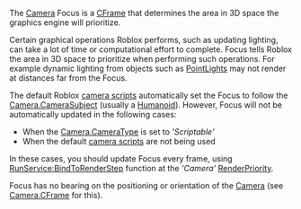 The [Camera](https://create.roblox.com/docs/reference/engine/classes/Camera) Focus is a [CFrame](https://developer.roblox.com/en-us/api-reference/datatype/CFrame) that determines the area in 3D
space the graphics engine will prioritize.

Certain graphical operations Roblox performs, such as updating lighting,
can take a lot of time or computational effort to complete. Focus tells
Roblox the area in 3D space to prioritize when performing such operations.
For example dynamic lighting from objects such as [PointLights](https://create.roblox.com/docs/reference/engine/classes/PointLight)
may not render at distances far from the Focus.

The default Roblox [camera scripts][1] automatically set the Focus to
follow the [Camera.CameraSubject](https://create.roblox.com/docs/reference/engine/classes/Camera#CameraSubject) (usually a [Humanoid](https://create.roblox.com/docs/reference/engine/classes/Humanoid)). However, Focus
will not be automatically updated in the following cases:

- When the [Camera.CameraType](https://create.roblox.com/docs/reference/engine/classes/Camera#CameraType) is set to _'Scriptable'_
- When the default [camera scripts][1] are not being used

In these cases, you should update Focus every frame, using
[RunService:BindToRenderStep](https://create.roblox.com/docs/reference/engine/classes/RunService#BindToRenderStep) function at the _'Camera'_
[RenderPriority](https://developer.roblox.com/en-us/api-reference/enum/RenderPriority).

Focus has no bearing on the positioning or orientation of the [Camera](https://create.roblox.com/docs/reference/engine/classes/Camera)
(see [Camera.CFrame](https://create.roblox.com/docs/reference/engine/classes/Camera#CFrame) for this).

[1]: https://developer.roblox.com/articles/Movement-and-camera-controls